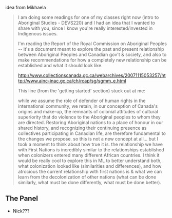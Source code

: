 idea from Mikhaela

> I am doing some readings for one of my classes right now (intro to Aboriginal Studies - DEVS220) and I had an idea that I wanted to share with you, since I know you're really interested/invested in Indigenous issues. 
>
> I'm reading the Report of the Royal Commission on Aboriginal Peoples -- it's a document meant to explore the past and present relationship between Aboriginal Peoples and Canadian gov't & society, and also to make recommendations for how a completely new relationship can be established and what it should look like.
>
> http://www.collectionscanada.gc.ca/webarchives/20071115053257/http://www.ainc-inac.gc.ca/ch/rcap/sg/sgmm_e.html
>
> This line (from the 'getting started' section) stuck out at me:
>
> while we assume the role of defender of human rights in the international community, we retain, in our conception of Canada's origins and make-up, the remnants of colonial attitudes of cultural superiority that do violence to the Aboriginal peoples to whom they are directed. Restoring Aboriginal nations to a place of honour in our shared history, and recognizing their continuing presence as collectives participating in Canadian life, are therefore fundamental to the changes we propose. 
> so this is not a new concept at all… but I took a moment to think about how true it is. the relationship we have with First Nations is incredibly similar to the relationships established when colonizers entered many different African countries. I think it would be really cool to explore this in ML to better understand both, what colonization looked like (similarities and differences), and how atrocious the current relationship with first nations is & what we can learn from the decolonization of other nations (what can be done similarly, what must be done differently, what must be done better).


## The Panel

* Nick???
